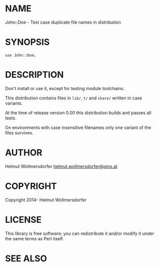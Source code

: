 # NAME

John::Doe - Test case duplicate file names in distribution

# SYNOPSIS

    use John::Doe;

# DESCRIPTION

Don't install or use it, except for testing module toolchains.

This distribution contains files in `lib/`, `t/` and `share/` written in case variants.

At the time of release version 0.00 this distribution builds and passes all tests.

On environments with case insensitive filenames only one variant of the files survives.

# AUTHOR

Helmut Wollmersdorfer <helmut.wollmersdorfer@gmx.at>

# COPYRIGHT

Copyright 2014- Helmut Wollmersdorfer

# LICENSE

This library is free software; you can redistribute it and/or modify
it under the same terms as Perl itself.

# SEE ALSO
